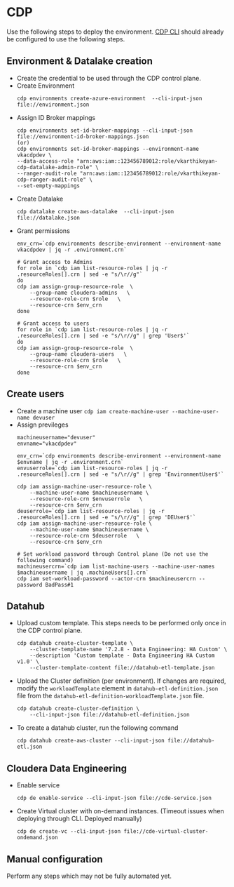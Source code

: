 # CDP
Use the following steps to deploy the environment. [CDP CLI](https://docs.cloudera.com/cdp/latest/cli/topics/mc-installing-cdp-client.html) should already be configured to use the following steps.

## Environment & Datalake creation
* Create the credential to be used through the CDP control plane.
* Create Environment
    ```
    cdp environments create-azure-environment  --cli-input-json file://environment.json
    ```
* Assign ID Broker mappings
    ```
    cdp environments set-id-broker-mappings --cli-input-json file://environment-id-broker-mappings.json
    (or)
    cdp environments set-id-broker-mappings --environment-name vkacdpdev \
    --data-access-role "arn:aws:iam::123456789012:role/vkarthikeyan-cdp-datalake-admin-role" \
    --ranger-audit-role "arn:aws:iam::123456789012:role/vkarthikeyan-cdp-ranger-audit-role" \
    --set-empty-mappings
    ```
* Create Datalake
    ```
    cdp datalake create-aws-datalake  --cli-input-json file://datalake.json
    ```
* Grant permissions
    ```
    env_crn=`cdp environments describe-environment --environment-name vkacdpdev | jq -r .environment.crn`

    # Grant access to Admins
    for role in `cdp iam list-resource-roles | jq -r .resourceRoles[].crn | sed -e "s/\r//g"`
    do
    cdp iam assign-group-resource-role  \
        --group-name cloudera-admins   \
        --resource-role-crn $role   \
        --resource-crn $env_crn
    done

    # Grant access to users
    for role in `cdp iam list-resource-roles | jq -r .resourceRoles[].crn | sed -e "s/\r//g" | grep 'User$'`
    do
    cdp iam assign-group-resource-role  \
        --group-name cloudera-users   \
        --resource-role-crn $role   \
        --resource-crn $env_crn
    done
    ```

## Create users
* Create a machine user `cdp iam create-machine-user --machine-user-name devuser`
* Assign previleges
    ```
    machineusername="devuser"
    envname="vkacdpdev"

    env_crn=`cdp environments describe-environment --environment-name $envname | jq -r .environment.crn`
    envuserrole=`cdp iam list-resource-roles | jq -r .resourceRoles[].crn | sed -e "s/\r//g" | grep 'EnvironmentUser$'`

    cdp iam assign-machine-user-resource-role \
        --machine-user-name $machineusername \
        --resource-role-crn $envuserrole   \
        --resource-crn $env_crn
    deuserrole=`cdp iam list-resource-roles | jq -r .resourceRoles[].crn | sed -e "s/\r//g" | grep 'DEUser$'` 
    cdp iam assign-machine-user-resource-role \
        --machine-user-name $machineusername \
        --resource-role-crn $deuserrole   \
        --resource-crn $env_crn

    # Set workload password through Control plane (Do not use the following command)
    machineusercrn=`cdp iam list-machine-users --machine-user-names $machineusername | jq .machineUsers[].crn`
    cdp iam set-workload-password --actor-crn $machineusercrn --password BadPass#1
    ```

## Datahub
* Upload custom template. This steps needs to be performed only once in the CDP control plane.
    ```
    cdp datahub create-cluster-template \
        --cluster-template-name '7.2.8 - Data Engineering: HA Custom' \
        --description 'Custom template - Data Engineering HA Custom v1.0' \
        --cluster-template-content file://datahub-etl-template.json
    ```
* Upload the Cluster definition (per environment). If changes are required, modify the `workloadTemplate` element in `datahub-etl-definition.json` file from the `datahub-etl-definition-workloadTemplate.json` file.
    ```
    cdp datahub create-cluster-definition \
        --cli-input-json file://datahub-etl-definition.json
    ```
* To create a datahub cluster, run the following command
    ```
    cdp datahub create-aws-cluster --cli-input-json file://datahub-etl.json
    ```

## Cloudera Data Engineering
* Enable service
    ```
    cdp de enable-service --cli-input-json file://cde-service.json
    ```
* Create Virtual cluster with on-demand instances. (Timeout issues when deploying through CLI. Deployed manually)
    ```
    cdp de create-vc --cli-input-json file://cde-virtual-cluster-ondemand.json
    ```

## Manual configuration
Perform any steps which may not be fully automated yet.